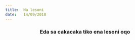 ```yaml
---
title:  Na lesoni
date:   14/09/2018
---
```


### <center>Eda sa cakacaka tiko ena lesoni oqo</center>